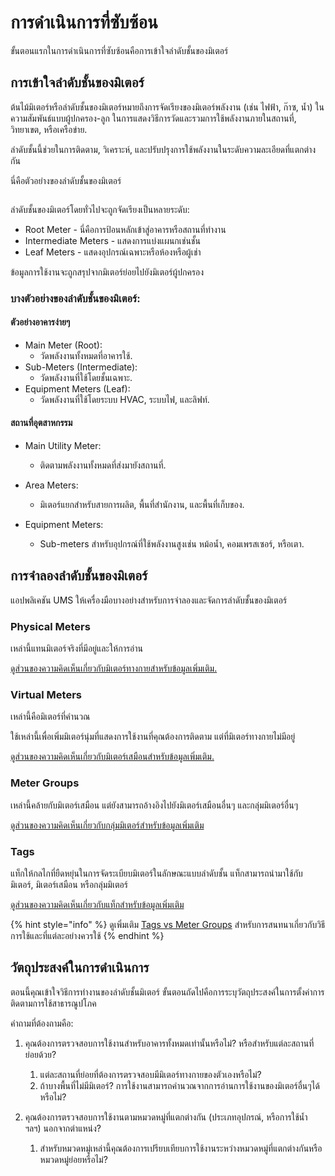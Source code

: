 # การดำเนินการที่ซับซ้อน

ขั้นตอนแรกในการดำเนินการที่ซับซ้อนคือการเข้าใจลำดับชั้นของมิเตอร์

## การเข้าใจลำดับชั้นของมิเตอร์

ต้นไม้มิเตอร์หรือลำดับชั้นของมิเตอร์หมายถึงการจัดเรียงของมิเตอร์พลังงาน (เช่น ไฟฟ้า, ก๊าซ, น้ำ) ในความสัมพันธ์แบบผู้ปกครอง-ลูก ในการแสดงวิธีการวัดและรวมการใช้พลังงานภายในสถานที่, วิทยาเขต, หรือเครือข่าย.&#x20;

ลำดับชั้นนี้ช่วยในการติดตาม, วิเคราะห์, และปรับปรุงการใช้พลังงานในระดับความละเอียดที่แตกต่างกัน



นี่คือตัวอย่างของลำดับชั้นของมิเตอร์

<figure><img src="../.gitbook/assets/image (13).png" alt=""><figcaption></figcaption></figure>

ลำดับชั้นของมิเตอร์โดยทั่วไปจะถูกจัดเรียงเป็นหลายระดับ:

* Root Meter - นี่คือการป้อนหลักเข้าสู่อาคารหรือสถานที่ทำงาน
* Intermediate Meters - แสดงการแบ่งแผนกเช่นชั้น
* Leaf Meters - แสดงอุปกรณ์เฉพาะหรือห้องหรือผู้เช่า

ข้อมูลการใช้งานจะถูกสรุปจากมิเตอร์ย่อยไปยังมิเตอร์ผู้ปกครอง



### บางตัวอย่างของลำดับชั้นของมิเตอร์:

#### ตัวอย่างอาคารง่ายๆ

* Main Meter (Root):&#x20;
  * วัดพลังงานทั้งหมดที่อาคารใช้.
* Sub-Meters (Intermediate):
  * วัดพลังงานที่ใช้โดยชั้นเฉพาะ.
* Equipment Meters (Leaf):
  * วัดพลังงานที่ใช้โดยระบบ HVAC, ระบบไฟ, และลิฟท์.

#### สถานที่อุตสาหกรรม

* Main Utility Meter:
  * ติดตามพลังงานทั้งหมดที่ส่งมายังสถานที่.
* Area Meters:
  * &#x20;มิเตอร์แยกสำหรับสายการผลิต, พื้นที่สำนักงาน, และพื้นที่เก็บของ.
*   Equipment Meters:

    * Sub-meters สำหรับอุปกรณ์ที่ใช้พลังงานสูงเช่น หม้อน้ำ, คอมเพรสเซอร์, หรือเตา.



## การจำลองลำดับชั้นของมิเตอร์

แอปพลิเคชัน UMS ให้เครื่องมือบางอย่างสำหรับการจำลองและจัดการลำดับชั้นของมิเตอร์

### Physical Meters

เหล่านี้แทนมิเตอร์จริงที่มีอยู่และให้การอ่าน

[ดูส่วนของความคิดเห็นเกี่ยวกับมิเตอร์ทางกายสำหรับข้อมูลเพิ่มเติม.](complex-implementations.md#physical-meters)

### Virtual Meters

เหล่านี้คือมิเตอร์ที่คำนวณ

ใช้เหล่านี้เพื่อเพิ่มมิเตอร์นุ่มที่แสดงการใช้งานที่คุณต้องการติดตาม แต่ที่มิเตอร์ทางกายไม่มีอยู่

[ดูส่วนของความคิดเห็นเกี่ยวกับมิเตอร์เสมือนสำหรับข้อมูลเพิ่มเติม.](complex-implementations.md#virtual-meters)



### Meter Groups

เหล่านี้คล้ายกับมิเตอร์เสมือน แต่ยังสามารถอ้างอิงไปยังมิเตอร์เสมือนอื่นๆ และกลุ่มมิเตอร์อื่นๆ

[ดูส่วนของความคิดเห็นเกี่ยวกับกลุ่มมิเตอร์สำหรับข้อมูลเพิ่มเติม](complex-implementations.md#meter-groups)

### Tags

แท็กให้กลไกที่ยืดหยุ่นในการจัดระเบียบมิเตอร์ในลักษณะแบบลำดับชั้น แท็กสามารถนำมาใช้กับมิเตอร์, มิเตอร์เสมือน หรือกลุ่มมิเตอร์

[ดูส่วนของความคิดเห็นเกี่ยวกับแท็กสำหรับข้อมูลเพิ่มเติม](complex-implementations.md#tags)

{% hint style="info" %}
ดูเพิ่มเติม [Tags vs Meter Groups](../readme/concepts/tags-vs-meter-groups.md) สำหรับการสนทนาเกี่ยวกับวิธีการใช้และที่แต่ละอย่างควรใช้
{% endhint %}



## วัตถุประสงค์ในการดำเนินการ

ตอนนี้คุณเข้าใจวิธีการทำงานของลำดับชั้นมิเตอร์ ขั้นตอนถัดไปคือการระบุวัตถุประสงค์ในการตั้งค่าการติดตามการใช้สาธารณูปโภค



คำถามที่ต้องถามคือ:

1. คุณต้องการตรวจสอบการใช้งานสำหรับอาคารทั้งหมดเท่านั้นหรือไม่? หรือสำหรับแต่ละสถานที่ย่อยด้วย?
   1. แต่ละสถานที่ย่อยที่ต้องการตรวจสอบมีมิเตอร์ทางกายของตัวเองหรือไม่?
   2. ถ้าบางพื้นที่ไม่มีมิเตอร์? การใช้งานสามารถคำนวณจากการอ่านการใช้งานของมิเตอร์อื่นๆได้หรือไม่?
2. คุณต้องการตรวจสอบการใช้งานตามหมวดหมู่ที่แตกต่างกัน (ประเภทอุปกรณ์, หรือการใช้น้ำ ฯลฯ) นอกจากตำแหน่ง?

    1. สำหรับหมวดหมู่เหล่านี้คุณต้องการเปรียบเทียบการใช้งานระหว่างหมวดหมู่ที่แตกต่างกันหรือหมวดหมู่ย่อยหรือไม่?






